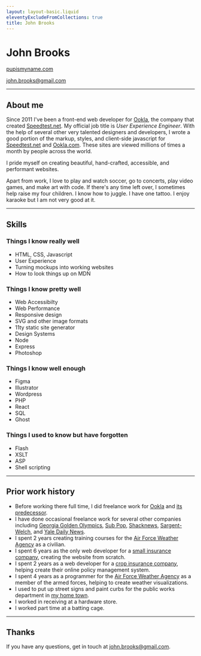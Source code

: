 ```yaml
---
layout: layout-basic.liquid
eleventyExcludeFromCollections: true
title: John Brooks
---
```


# John Brooks

[pupismyname.com](https://www.pupismyname.com/)

[john.brooks@gmail.com](mailto:john.brooks@gmail.com)

---

## About me

Since 2011 I've been a front-end web developer for [Ookla](https://www.ookla.com/), the company that created [Speedtest.net](https://www.speedtest.net/). My official job title is _User Experience Engineer_. With the help of several other very talented designers and developers, I wrote a good portion of the markup, styles, and client-side javascript for [Speedtest.net](https://www.speedtest.net/) and [Ookla.com](https://www.ookla.com/). These sites are viewed millions of times a month by people across the world.

I pride myself on creating beautiful, hand-crafted, accessible, and performant websites.

Apart from work, I love to play and watch soccer, go to concerts, play video games, and make art with code. If there's any time left over, I sometimes help raise my four children. I know how to juggle. I have one tattoo. I enjoy karaoke but I am not very good at it.

---

## Skills

### Things I know really well

- HTML, CSS, Javascript
- User Experience
- Turning mockups into working websites
- How to look things up on MDN

### Things I know pretty well

- Web Accessibilty
- Web Performance
- Responsive design
- SVG and other image formats
- 11ty static site generator
- Design Systems
- Node
- Express
- Photoshop

### Things I know well enough

- Figma
- Illustrator
- Wordpress
- PHP
- React
- SQL
- Ghost

### Things I used to know but have forgotten

- Flash
- XSLT
- ASP
- Shell scripting

---

## Prior work history

- Before working there full time, I did freelance work for [Ookla](https://www.ookla.com/) and [its predecessor](http://web.archive.org/web/20040730133349/http://speakeasy.net/).
- I have done occasional freelance work for several other companies including [Georgia Golden Olympics](https://www.georgiagoldenolympics.com/), [Sub Pop](https://www.subpop.com/), [Shacknews](https://www.shacknews.com/), [Sargent-Welch](https://www.sargentwelch.com/), and [Yale Daily News](https://yaledailynews.com/).
- I spent 2 years creating training courses for the [Air Force Weather Agency](https://en.wikipedia.org/wiki/557th_Weather_Wing) as a civilian.
- I spent 6 years as the only web developer for a [small insurance company](http://web.archive.org/web/20070809061718/http://www.southernmutual.com:80/), creating the website from scratch.
- I spent 2 years as a web developer for a [crop insurance company](http://web.archive.org/web/20021127075347/http://amag.com/), helping create their online policy management system.
- I spent 4 years as a programmer for the [Air Force Weather Agency](https://en.wikipedia.org/wiki/557th_Weather_Wing) as a member of the armed forces, helping to create weather visualizations.
- I used to put up street signs and paint curbs for the public works department in [my home town](https://en.wikipedia.org/wiki/Warner_Robins,_Georgia).
- I worked in receiving at a hardware store.
- I worked part time at a batting cage.

---

## Thanks

If you have any questions, get in touch at [john.brooks@gmail.com](john.brooks@gmail.com).

